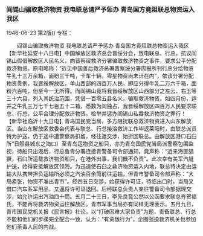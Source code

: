 ### 阎锡山骗取救济物资  我电联总请严予惩办  青岛国方竟阻联总物资运入我区

1946-06-23
第2版()
专栏：

　　阎锡山骗取救济物资  我电联总请严予惩办
    青岛国方竟阻联总物资运入我区
    【新华社延安十八日电】中国解放区救济总会晋绥分会，致电联总、行总，抗议阎锡山假借解放区人民名义，向晋察绥救济分署骗取救济物资之事件，要求公平分配救济物资。原电略称：“近见中国善后救济总署晋察绥分署周报所刊行总分给物资牛乳十三万余箱，面粉三千吨，卡车十辆，零星物资尚未计在内”，依该分署分配物资贯例，我晋绥解放区，单山西部的四百万人民，即应分得牛乳二万六千箱，面粉六百吨，但至今一无所得。而阎锡山竟将我晋绥解放区山西部分之左云、右玉等三十六县，列入其统治范围，凭借一百零五县名义，骗取救济物资。如四月份，运并之牛乳三万七千七百五十二箱，悉数为阎独占，我晋绥解放区四百万人民要求联总、行总，公平合理分配救济物资，检举并惩办阎锡山私吞救济物资之罪行！
    【新华社临沂十九日电】青岛国民党当局，多方阻扰联总救济物资进入山东解放区。当山东解放区救委会代表与联总、行总接洽救济工作毕返莱阳时，由联总派员特为护送，仍于途中遭警察局扣留，经往返交涉，始折回联总。由解放区港口石臼所“日照县城东之海口）至青岛运物资之船只，亦为青岛国民党当局派警察包围监视，待船只出港后，行总鲁青分署连接青警备司令部通知，竟声称：“近来海匪猖獗，石臼所运载救济物资船只，在港外出事，我们概不负责”。此次幸有美军汽艇护送，始得安抵解放区领海。为迅速使石臼之救济物资运入内地，联总特决定由运输大队携带担负运输所必须之汽油百余筒前往运输，但青市警备司令部声称：“大局紧张，物资不准出青市”。经四五日交涉，始获得许可证，待临出口时，当局又借口汽车系军用品，又逼将许可证退回。后经联总负责人亲往警备司令部据理交涉，始允许运出汽油四十筒。五月二十三日，李先良竟公然以公函要求联总齐贺福氏，不能再将救济物资运往解放区，青市军事当局亦有同样无理表示。五月九日，青市国民党机关报《民言报》社论，以“打破困难大家负责”为题，责备联总、行总不能和他们的步骤完全配合一致，认为：“有资敌行为”，企图强迫救济机关也参加他们荼毒人民的内战。
